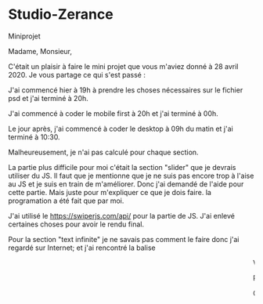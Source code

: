 # Studio-Zerance
Miniprojet


Madame, Monsieur,

C'était un plaisir à faire le mini projet que vous m'aviez donné à 28 avril 2020. Je vous partage ce qui s'est passé :

J'ai commencé hier à 19h à prendre les choses nécessaires sur le fichier psd et j'ai terminé à 20h.

J'ai commencé à coder le mobile first à 20h et j'ai terminé à 00h.

Le jour après, j'ai commencé à coder le desktop à 09h du matin et j'ai terminé à 10:30.

Malheureusement, je n'ai pas calculé pour chaque section.

La partie plus difficile pour moi c'était la section "slider" que je devrais utiliser du JS. Il faut que je mentionne que je ne suis pas encore trop à l'aise au JS et je suis en train de m'améliorer. Donc j'ai demandé de l'aide pour cette partie. Mais juste pour m'expliquer ce que je dois faire. la programation a été fait que par moi.

J'ai utilisé le https://swiperjs.com/api/ pour la partie de JS. J'ai enlevé certaines choses pour avoir le rendu final.

Pour la section "text infinite" je ne savais pas comment le faire donc j'ai regardé sur Internet; et j'ai rencontré la balise <marquee>
  
Vous avez mentionné qu'on doit faire du back-end aussi. Pour le côté du back je connais SQL et un peu du PHP, mais je ne sais pas encore comment les utiliser sur un projet.

Pour les autres parties, je n'avais pas du problème. C'était plutôt simple pour moi.
  
C'est tout! J'espère que mon rendu vous plaît.

